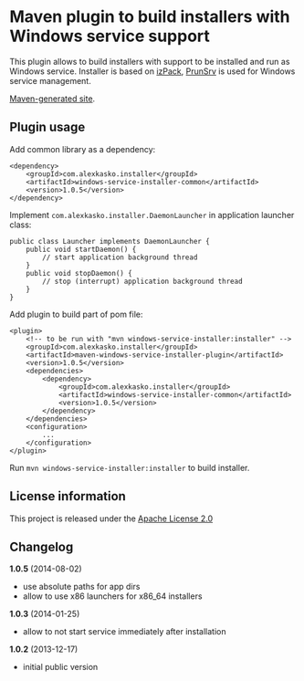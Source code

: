 Maven plugin to build installers with Windows service support
=============================================================

This plugin allows to build installers with support to be installed and run as Windows service.
Installer is based on [izPack](http://izpack.org/), [PrunSrv](http://commons.apache.org/proper/commons-daemon/procrun.html)
is used for Windows service management.

[Maven-generated site](http://alexkasko.github.com/windows-service-installer/plugin).

Plugin usage
------------

Add common library as a dependency:

    <dependency>
        <groupId>com.alexkasko.installer</groupId>
        <artifactId>windows-service-installer-common</artifactId>
        <version>1.0.5</version>
    </dependency>

Implement `com.alexkasko.installer.DaemonLauncher` in application launcher class:

    public class Launcher implements DaemonLauncher {
        public void startDaemon() {
            // start application background thread
        }
        public void stopDaemon() {
            // stop (interrupt) application background thread
        }
    }

Add plugin to build part of pom file:

    <plugin>
        <!-- to be run with "mvn windows-service-installer:installer" -->
        <groupId>com.alexkasko.installer</groupId>
        <artifactId>maven-windows-service-installer-plugin</artifactId>
        <version>1.0.5</version>
        <dependencies>
            <dependency>
                <groupId>com.alexkasko.installer</groupId>
                <artifactId>windows-service-installer-common</artifactId>
                <version>1.0.5</version>
            </dependency>
        </dependencies>
        <configuration>
            ...
        </configuration>
    </plugin>

Run `mvn windows-service-installer:installer` to build installer.

License information
-------------------

This project is released under the [Apache License 2.0](http://www.apache.org/licenses/LICENSE-2.0)

Changelog
---------

**1.0.5** (2014-08-02)

 * use absolute paths for app dirs
 * allow to use x86 launchers for x86_64 installers

**1.0.3** (2014-01-25)

 * allow to not start service immediately after installation

**1.0.2** (2013-12-17)

 * initial public version